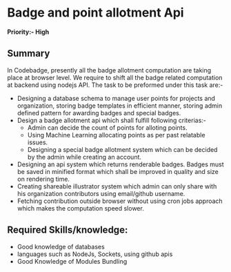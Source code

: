 # **Badge and point allotment Api**
**Priority:- High**
## Summary
In Codebadge, presently all the badge allotment computation are taking place at browser level. We require to shift all the badge related computation at backend using nodejs API. The task to be preformed under this task are:-
* Designing a database schema to manage user points for projects and organization, storing badge templates in efficient manner, storing admin defined pattern for awarding badges and special badges.
* Design a badge allotment api which shall fulfill following criterias:-
  * Admin can decide the count of points for alloting points.
  * Using Machine Learning allocating points as per past relatable issues.
  * Designing a special badge allotment system which can be decided by the admin while creating an account.
* Designing an api system which returns renderable badges. Badges must be saved in minified format which shall be improved in quality and size on rendering time.
* Creating shareable illustrator system which admin can only share with his organization contributors using email/github username.
* Fetching contribution outside browser without using cron jobs approach which makes the computation speed slower.
## **Required Skills/knowledge:**
* Good knowledge of databases
* languages such as NodeJs, Sockets, using github apis
* Good Knowledge of Modules Bundling

